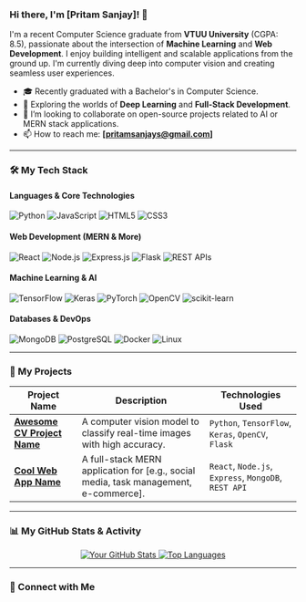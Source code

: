 ### Hi there, I'm [Pritam Sanjay]! 👋

I'm a recent Computer Science graduate from **VTUU University** (CGPA: 8.5), passionate about the intersection of **Machine Learning** and **Web Development**. I enjoy building intelligent and scalable applications from the ground up. I'm currently diving deep into computer vision and creating seamless user experiences.

* 🎓 Recently graduated with a Bachelor's in Computer Science.
* 🔭 Exploring the worlds of **Deep Learning** and **Full-Stack Development**.
* 🌱 I’m looking to collaborate on open-source projects related to AI or MERN stack applications.
* 📫 How to reach me: **[pritamsanjays@gmail.com]**

---

### 🛠️ My Tech Stack

#### Languages & Core Technologies
![Python](https://img.shields.io/badge/Python-3776AB?style=for-the-badge&logo=python&logoColor=white)
![JavaScript](https://img.shields.io/badge/JavaScript-F7DF1E?style=for-the-badge&logo=javascript&logoColor=black)
![HTML5](https://img.shields.io/badge/HTML5-E34F26?style=for-the-badge&logo=html5&logoColor=white)
![CSS3](https://img.shields.io/badge/CSS3-1572B6?style=for-the-badge&logo=css3&logoColor=white)

#### Web Development (MERN & More)
![React](https://img.shields.io/badge/React-20232A?style=for-the-badge&logo=react&logoColor=61DAFB)
![Node.js](https://img.shields.io/badge/Node.js-339933?style=for-the-badge&logo=nodedotjs&logoColor=white)
![Express.js](https://img.shields.io/badge/Express.js-000000?style=for-the-badge&logo=express&logoColor=white)
![Flask](https://img.shields.io/badge/Flask-000000?style=for-the-badge&logo=flask&logoColor=white)
![REST APIs](https://img.shields.io/badge/REST_APIs-0277BD?style=for-the-badge&logo=api&logoColor=white)

#### Machine Learning & AI
![TensorFlow](https://img.shields.io/badge/TensorFlow-FF6F00?style=for-the-badge&logo=tensorflow&logoColor=white)
![Keras](https://img.shields.io/badge/Keras-D00000?style=for-the-badge&logo=keras&logoColor=white)
![PyTorch](https://img.shields.io/badge/PyTorch-EE4C2C?style=for-the-badge&logo=pytorch&logoColor=white)
![OpenCV](https://img.shields.io/badge/OpenCV-5C3EE8?style=for-the-badge&logo=opencv&logoColor=white)
![scikit-learn](https://img.shields.io/badge/scikit--learn-%23F7931E?style=for-the-badge&logo=scikit-learn&logoColor=white)

#### Databases & DevOps
![MongoDB](https://img.shields.io/badge/MongoDB-4EA94B?style=for-the-badge&logo=mongodb&logoColor=white)
![PostgreSQL](https://img.shields.io/badge/PostgreSQL-316192?style=for-the-badge&logo=postgresql&logoColor=white)
![Docker](https://img.shields.io/badge/Docker-2496ED?style=for-the-badge&logo=docker&logoColor=white)
![Linux](https://img.shields.io/badge/Linux-FCC624?style=for-the-badge&logo=linux&logoColor=black)

---

### 🚀 My Projects

| Project Name                                                              | Description                                                                                 | Technologies Used                                                                                             |
| ------------------------------------------------------------------------- | ------------------------------------------------------------------------------------------- | ------------------------------------------------------------------------------------------------------------- |
| **[Awesome CV Project Name](https://github.com/pritamsps/ARDDS_YOLO)** | A computer vision model to classify real-time images with high accuracy.                    | `Python`, `TensorFlow`, `Keras`, `OpenCV`, `Flask`                                                            |
| **[Cool Web App Name](https://github.com/pritamsps/personalized-content-dashboard)** | A full-stack MERN application for [e.g., social media, task management, e-commerce].          | `React`, `Node.js`, `Express`, `MongoDB`, `REST API`                                                          |

---

### 📊 My GitHub Stats & Activity

<p align="center">
  <a href="https://github.com/your-username">
    <img src="https://github-readme-stats.vercel.app/api?username=your-username&show_icons=true&theme=tokyonight&count_private=true" alt="Your GitHub Stats" />
    <img src="https://github-readme-stats.vercel.app/api/top-langs/?username=your-username&layout=compact&theme=tokyonight" alt="Top Languages" />
  </a>
</p>

---

### 🔗 Connect with Me

<p align="left">
<a href="https://linkedin.com/in/pritam-sanjay-sps/" target="blank"><img align="center" src="

